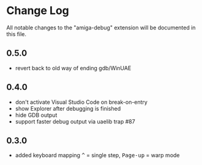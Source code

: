# Change Log

All notable changes to the "amiga-debug" extension will be documented in this file.

## 0.5.0

- revert back to old way of ending gdb/WinUAE

## 0.4.0

- don't activate Visual Studio Code on break-on-entry
- show Explorer after debugging is finished
- hide GDB output
- support faster debug output via uaelib trap #87

## 0.3.0

- added keyboard mapping <kbd>^</kbd> = single step, <kbd>Page-up</kbd> = warp mode
